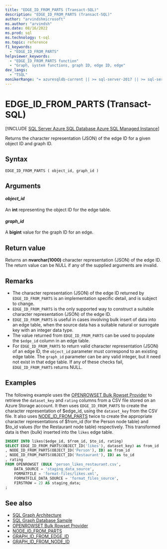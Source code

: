 ```yaml
---
title: "EDGE_ID_FROM_PARTS (Transact-SQL)"
description: "EDGE_ID_FROM_PARTS (Transact-SQL)"
author: "arvindshmicrosoft"
ms.author: "arvindsh"
ms.date: 08/16/2022
ms.prod: sql
ms.technology: t-sql
ms.topic: reference
f1_keywords:
  - "EDGE_ID_FROM_PARTS"
helpviewer_keywords:
  - "EDGE_ID_FROM_PARTS function"
  - "Graph, system functions, graph ID, edge ID, edge"
dev_langs:
  - "TSQL"
monikerRange: "= azuresqldb-current || >= sql-server-2017 || >= sql-server-linux-2017 || = azuresqldb-mi-current"
---
```

# EDGE_ID_FROM_PARTS (Transact-SQL)
[!INCLUDE [SQL Server Azure SQL Database Azure SQL Managed Instance](../../includes/applies-to-version/sqlserver2017-asdb-asdbmi.md)]

Returns the character representation (JSON) of the edge ID for a given object ID and graph ID.

## Syntax  
  
```syntaxsql  
EDGE_ID_FROM_PARTS ( object_id, graph_id )
```
  
## Arguments

#### *object_id* 

An **int** representing the object ID for the edge table.

#### *graph_id*

A **bigint** value for the graph ID for an edge.

## Return value

Returns an **nvarchar(1000)** character representation (JSON) of the edge ID. The return value can be NULL if any of the supplied arguments are invalid.

## Remarks  

- The character representation (JSON) of the edge ID returned by `EDGE_ID_FROM_PARTS` is an implementation specific detail, and is subject to change.
- `EDGE_ID_FROM_PARTS` is the only supported way to construct a suitable character representation (JSON) of the edge ID.
- `EDGE_ID_FROM_PARTS` is useful in cases involving bulk insert of data into an edge table, when the source data has a suitable natural or surrogate key with an integer data type.
- The value returned from `EDGE_ID_FROM_PARTS` can be used to populate the `$edge_id` column in an edge table.
- For `EDGE_ID_FROM_PARTS` to return valid character representation (JSON) of an edge ID, the `object_id` parameter must correspond to an existing edge table. The `graph_id` parameter can be any valid integer, but it need not exist in that edge table. If any of these checks fail, `EDGE_ID_FROM_PARTS` returns NULL.
  
## Examples

The following example uses the [OPENROWSET Bulk Rowset Provider](../../relational-databases/import-export/bulk-import-large-object-data-with-openrowset-bulk-rowset-provider.md) to retrieve the `dataset_key` and `rating` columns from a CSV file stored on an Azure Storage account. It then uses `EDGE_ID_FROM_PARTS` to create the character representation of $edge_id, using the `dataset_key` from the CSV file. It also uses [NODE_ID_FROM_PARTS](./node-id-from-parts-transact-sql.md) twice to create the appropriate character representations of $from_id (for the Person node table) and $to_id values (for the Restaurant node table) respectively. This transformed data is then (bulk) inserted into the `likes` edge table.
  
```sql
INSERT INTO likes($edge_id, $from_id, $to_id, rating)
SELECT EDGE_ID_FROM_PARTS(OBJECT_ID('likes'), dataset_key) as from_id
, NODE_ID_FROM_PARTS(OBJECT_ID('Person'), ID) as from_id
, NODE_ID_FROM_PARTS(OBJECT_ID('Restaurant'), ID) as to_id
, rating
FROM OPENROWSET (BULK 'person_likes_restaurant.csv',
    DATA_SOURCE = 'staging_data_source',
    FORMATFILE = 'format-files/likes.xml',
    FORMATFILE_DATA_SOURCE = 'format_files_source',
    FIRSTROW = 2) AS staging_data;
;
```  

## See also  

- [SQL Graph Architecture](../../relational-databases/graphs/sql-graph-architecture.md)  
- [SQL Graph Database Sample](../../relational-databases/graphs/sql-graph-sample.md)
- [OPENROWSET Bulk Rowset Provider](../../relational-databases/import-export/bulk-import-large-object-data-with-openrowset-bulk-rowset-provider.md)
- [NODE_ID_FROM_PARTS](./node-id-from-parts-transact-sql.md)
- [GRAPH_ID_FROM_EDGE_ID](./graph-id-from-edge-id-transact-sql.md)
- [GRAPH_ID_FROM_NODE_ID](./graph-id-from-node-id-transact-sql.md)
